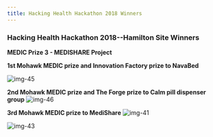 ```yaml
---
title: Hacking Health Hackathon 2018 Winners
---
```


### Hacking Health Hackathon 2018--Hamilton Site Winners

**MEDIC Prize 3 - MEDISHARE Project**

**1st Mohawk MEDIC prize and Innovation Factory prize to NavaBed**

![img-45](/newsletter/img/hackathon/hackathon2018/day3/img-45.png "img-45")

**2nd Mohawk MEDIC prize and The Forge prize to Calm pill dispenser group**
![img-46](/newsletter/img/hackathon/hackathon2018/day3/img-46.png "img-46")


**3rd Mohawk MEDIC prize to MediShare**
![img-41](/newsletter/img/hackathon/hackathon2018/day3/img-41.png "img-41")

![img-43](/newsletter/img/hackathon/hackathon2018/day3/img-43.png "img-43")



